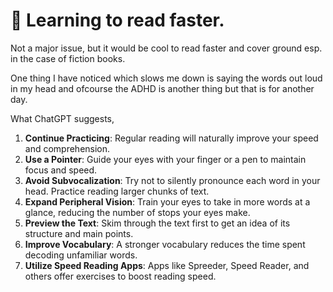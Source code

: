 # 🍃 Learning to read faster.

Not a major issue, but it would be cool to read faster and cover ground esp. in the case of fiction books.&#x20;

One thing I have noticed which slows me down is saying the words out loud in my head and ofcourse the ADHD is another thing but that is for another day.&#x20;

What ChatGPT suggests,&#x20;

1. **Continue Practicing**: Regular reading will naturally improve your speed and comprehension.
2. **Use a Pointer**: Guide your eyes with your finger or a pen to maintain focus and speed.
3. **Avoid Subvocalization**: Try not to silently pronounce each word in your head. Practice reading larger chunks of text.
4. **Expand Peripheral Vision**: Train your eyes to take in more words at a glance, reducing the number of stops your eyes make.
5. **Preview the Text**: Skim through the text first to get an idea of its structure and main points.
6. **Improve Vocabulary**: A stronger vocabulary reduces the time spent decoding unfamiliar words.
7. **Utilize Speed Reading Apps**: Apps like Spreeder, Speed Reader, and others offer exercises to boost reading speed.
